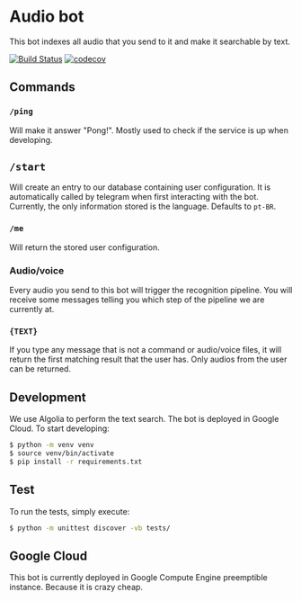 # Audio bot
This bot indexes all audio that you send to it and make it searchable by text.

[![Build Status](https://travis-ci.org/meyer1994/jr-bot.svg?branch=dev)](https://travis-ci.org/meyer1994/jr-bot)
[![codecov](https://codecov.io/gh/meyer1994/jr-bot/branch/master/graph/badge.svg)](https://codecov.io/gh/meyer1994/jr-bot)


## Commands

### `/ping`
Will make it answer "Pong!". Mostly used to check if the service is up when developing.

## `/start`
Will create an entry to our database containing user configuration. It is automatically called by telegram when first interacting with the bot. Currently, the only information stored is the language. Defaults to `pt-BR`.

### `/me`
Will return the stored user configuration.

### Audio/voice
Every audio you send to this bot will trigger the recognition pipeline. You will receive some messages telling you which step of the pipeline we are currently at.

### `{TEXT}`
If you type any message that is not a command or audio/voice files, it will return the first matching result that the user has. Only audios from the user can be returned.


## Development
We use Algolia to perform the text search. The bot is deployed in Google Cloud. To start developing:

```bash
$ python -m venv venv
$ source venv/bin/activate
$ pip install -r requirements.txt
```

## Test
To run the tests, simply execute:

```bash
$ python -m unittest discover -vb tests/
```

## Google Cloud
This bot is currently deployed in Google Compute Engine preemptible instance. Because it is crazy cheap.
